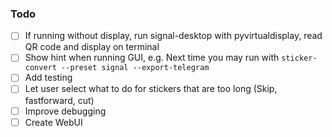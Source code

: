 ### Todo

- [ ] If running without display, run signal-desktop with pyvirtualdisplay, read QR code and display on terminal
- [ ] Show hint when running GUI, e.g. Next time you may run with `sticker-convert --preset signal --export-telegram`
- [ ] Add testing
- [ ] Let user select what to do for stickers that are too long (Skip, fastforward, cut)
- [ ] Improve debugging
- [ ] Create WebUI
